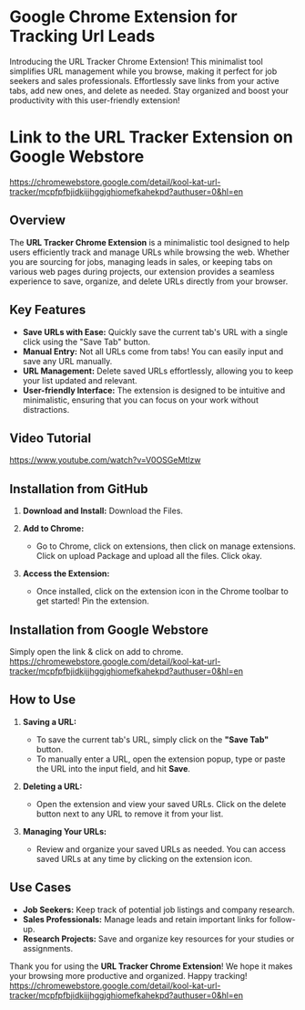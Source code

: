 # Google Chrome Extension for Tracking Url Leads
Introducing the URL Tracker Chrome Extension! This minimalist tool simplifies URL management while you browse, making it perfect for job seekers and sales professionals. Effortlessly save links from your active tabs, add new ones, and delete as needed. Stay organized and boost your productivity with this user-friendly extension!

# Link to the URL Tracker Extension on Google Webstore
https://chromewebstore.google.com/detail/kool-kat-url-tracker/mcpfpfbjidkijjhggjghiomefkahekpd?authuser=0&hl=en

## Overview

The **URL Tracker Chrome Extension** is a minimalistic tool designed to help users efficiently track and manage URLs while browsing the web. Whether you are sourcing for jobs, managing leads in sales, or keeping tabs on various web pages during projects, our extension provides a seamless experience to save, organize, and delete URLs directly from your browser.

## Key Features

- **Save URLs with Ease:** Quickly save the current tab's URL with a single click using the "Save Tab" button.  
- **Manual Entry:** Not all URLs come from tabs! You can easily input and save any URL manually.  
- **URL Management:** Delete saved URLs effortlessly, allowing you to keep your list updated and relevant.  
- **User-friendly Interface:** The extension is designed to be intuitive and minimalistic, ensuring that you can focus on your work without distractions.
  
## Video Tutorial 
  https://www.youtube.com/watch?v=V0OSGeMtlzw

## Installation from GitHub

1. **Download and Install:**
   Download the Files.

2. **Add to Chrome:**
   - Go to Chrome, click on extensions, then click on manage extensions. Click on upload Package and upload all the files. Click okay. 

3. **Access the Extension:**
   - Once installed, click on the extension icon in the Chrome toolbar to get started! Pin the extension.
  
 ## Installation from Google Webstore
 Simply open the link & click on add to chrome.
 https://chromewebstore.google.com/detail/kool-kat-url-tracker/mcpfpfbjidkijjhggjghiomefkahekpd?authuser=0&hl=en


## How to Use

1. **Saving a URL:**
   - To save the current tab's URL, simply click on the **"Save Tab"** button.  
   - To manually enter a URL, open the extension popup, type or paste the URL into the input field, and hit **Save**.

2. **Deleting a URL:**
   - Open the extension and view your saved URLs. Click on the delete button next to any URL to remove it from your list.

3. **Managing Your URLs:**
   - Review and organize your saved URLs as needed. You can access saved URLs at any time by clicking on the extension icon.

## Use Cases

- **Job Seekers:** Keep track of potential job listings and company research.  
- **Sales Professionals:** Manage leads and retain important links for follow-up.  
- **Research Projects:** Save and organize key resources for your studies or assignments.  


Thank you for using the **URL Tracker Chrome Extension**! We hope it makes your browsing more productive and organized. Happy tracking!
https://chromewebstore.google.com/detail/kool-kat-url-tracker/mcpfpfbjidkijjhggjghiomefkahekpd?authuser=0&hl=en

